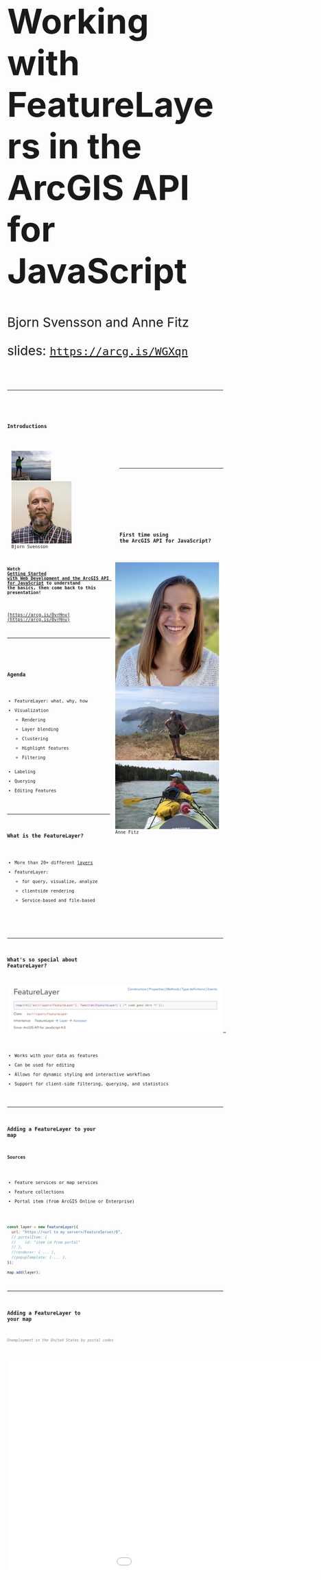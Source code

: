 <!-- .slide: data-background="../reveal.js/img/bg-1.png" -->
<!-- .slide: class="title" -->
</br></br>
<h1 style="text-align: left; font-size: 80px;">Working with FeatureLayers in the ArcGIS API for JavaScript</h1>
<p style="text-align: left; font-size: 30px;">Bjorn Svensson and Anne Fitz</p>
<p style="text-align: left; font-size: 30px;">slides: <a href="https://arcg.is/WGXqn"><code>https://arcg.is/WGXqn<code></a></p>

----
<!-- .slide: data-background="../reveal.js/img/bg-4.png" -->
### Introductions

<div style="width:48%; float:left; padding: 10px;">
<img src="Images/intro/bjorn2.png" style="width:38%"></img>
<img src="Images/intro/Bjorn_Svensson1.jpg" style="width:58%"></img>
Bjorn Svensson
</div>
<div style="width:48%; float:right; border-left: 2px solid white; padding: 10px;">
<img src="Images/intro/anne.png" style="float:left"></img>
<img src="Images/intro/anne2.png" style="margin-bottom:0px;"></img>
<img src="Images/intro/anne3.png" style="margin-top:0px;"></img>
Anne Fitz
</div>

----
<!-- .slide: data-background="../reveal.js/img/bg-3.png" -->
</br></br></br>

### First time using the ArcGIS API for JavaScript?

#### Watch [Getting Started with Web Development and the ArcGIS API for JavaScript](https://www.youtube.com/watch?v=zQTkkFUhzLI) to understand the basics, then come back to this presentation!

[https://arcg.is/0vrHnv](https://arcg.is/0vrHnv)

----
<!-- .slide: data-background="../reveal.js/img/bg-3.png" -->
### Agenda

- FeatureLayer: what, why, how
- Visualization
  - Rendering
  - Layer blending
  - Clustering
  - Highlight features
  - Filtering
- Labeling
- Querying
- Editing Features

----

### What is the FeatureLayer?

* More than 20+ different [layers](https://developers.arcgis.com/javascript/latest/api-reference/esri-layers-Layer.html)
* FeatureLayer:
  * for query, visualize, analyze
  * clientside rendering
  * Service-based and file-based
  <!--* By service type: MapServer, ImageServer, FeatureServer, StreamServer-->

----

### What's so special about FeatureLayer?

[![FeatureLayer](Images/featurelayer.png)
](https://developers.arcgis.com/javascript/latest/api-reference/esri-layers-FeatureLayer.html)

- Works with your data as features
- Can be used for editing
- Allows for dynamic styling and interactive workflows
- Support for client-side filtering, querying, and statistics

----

### Adding a FeatureLayer to your map

**Sources**

- Feature services or map services
- Feature collections
- Portal item (from ArcGIS Online or Enterprise)

```js
const layer = new FeatureLayer({
  url: "https://<url to my server>/FeatureServer/0",
  // portalItem: {
  //    id: "item id from portal"
  // },
  //renderer: { ... },
  //popupTemplate: { ... },
});

map.add(layer);
```

----

### Adding a FeatureLayer to your map

<p style="font-size:smaller;color:gray;font-style:italic">Unemployment in the United States by postal codes</p>

<iframe width="1200" height="500" frameborder="0" scrolling="no" marginheight="0" marginwidth="0"
    src="Demos/part1-intro/add-featurelayer.html"/>

----

### Adding a FeatureLayer to your map: definitionExpression

Limit the data retrieved from the feature service

```js
layer.definitionExpression = "STATE_NAME='California'";
```

<a href="Demos/part1-intro/add-featurelayer-california.html" target="_blank"><img src="Images/demo/d1-definition-expression.png"></img></a>

----

<h3 style="margin-top:-35px"> Visualization: Rendering</h3>

<p style="margin:0">A renderer defines how the FeatureLayer is drawn.</p>

|[SimpleRenderer](https://developers.arcgis.com/javascript/latest/api-reference/esri-renderers-SimpleRenderer.html)| [ClassBreaksRenderer](https://developers.arcgis.com/javascript/latest/api-reference/esri-renderers-ClassBreaksRenderer.html)| [UniqueValueRenderer](https://developers.arcgis.com/javascript/latest/api-reference/esri-renderers-UniqueValueRenderer.html) |
|----------|----------|----------|
| [![SimpleRenderer](Images/simple-renderer.png)](https://developers.arcgis.com/javascript/latest/sample-code/visualization-location-simple/index.html) | [![ClassBreaksRenderer](Images/classbreaks-renderer.png)](https://developers.arcgis.com/javascript/latest/sample-code/visualization-classbreaks/index.html) | [![UniqueValueRenderer](Images/uniquevalue-renderer.png)](https://developers.arcgis.com/javascript/latest/sample-code/visualization-location-types/index.html) |

| [HeatmapRenderer](https://developers.arcgis.com/javascript/latest/api-reference/esri-renderers-HeatmapRenderer.html) | [DotDensityRenderer](https://developers.arcgis.com/javascript/latest/api-reference/esri-renderers-DotDensityRenderer.html) | [DictionaryRenderer](https://developers.arcgis.com/javascript/latest/api-reference/esri-renderers-DictionaryRenderer.html) |
|----------|----------|----------|
| [![HeatmapRenderer](Images/heatmap-renderer.png)](https://developers.arcgis.com/javascript/latest/sample-code/visualization-heatmap-scale/index.html) | [![DotDensityRenderer](Images/dotdensity-renderer.png)](https://developers.arcgis.com/javascript/latest/sample-code/visualization-dot-density/index.html) | [![DictionaryRenderer](Images/dictionary-renderer.png)](https://developers.arcgis.com/javascript/latest/sample-code/visualization-dictionary/index.html) |

----

### Visualization: SimpleRenderer Demo

Visualize streets with [SimpleLineSymbol](https://developers.arcgis.com/javascript/latest/api-reference/esri-symbols-SimpleLineSymbol.html)

<a href="Demos/part2-visualization/simplerenderer.html" target="_blank"><img src="Images/demo/d2-simplerenderer.png" style="float:left;margin-top:0"></img>

```js
const streets = new FeatureLayer({
  portalItem: {
    id: "fad8da699eb1439ea9e20a8b97cffa7f"
  },
  renderer: {
    type: "simple",
    symbol: {
      // autocasts as SimpleLineSymbol
      type: "simple-line",
      size: 1,
      color: "black"
    }
  }
});
```
</a>

----

### Visualization: UniqueValueRenderer Demo

Visualize one-way streets with [CIMSymbols](https://developers.arcgis.com/javascript/latest/api-reference/esri-symbols-CIMSymbol.html)

<a href="Demos/part2-visualization/cim-uniquevaluerenderer.html" target="_blank"><img src="Images/demo/d2-cim.png" style="float:left;margin-top:0"></img>

```js
const streets = new FeatureLayer({
  portalItem: {
    id: "fad8da699eb1439ea9e20a8b97cffa7f"
  },
  renderer: {
    type: "unique-value",
    field: "oneway",
    defaultSymbol: {
      type: "simple-line"
    },
    uniqueValueInfos: [{
      value: "yes",
      symbol: { // CIMSymbol
        type: "cim",
        data: { ... }
      }
    }]
  }
});
```
</a>

----

### Visualization: Visual Variables

<div style="width:35%; float:left">
**[Visual variables](https://developers.arcgis.com/javascript/latest/api-reference/esri-renderers-SimpleRenderer.html#visualVariables)**: used to create data-driven thematic visualizations
<ul>
 <li>size</li>
 <li>color</li>
 <li>opacity</li>
 <li>rotation</li>
</ul>
</div>
<div style="width:65%; float:right;">
<a href="Demos/part2-visualization/visualvariables.html" target="_blank"><img src="Images/demo/d2-vvs.png"></img></a>
</div>

----

### Visualization: Smart Mapping

[Smart Mapping APIs](https://developers.arcgis.com/javascript/latest/guide/visualization-overview/#smart-mapping-apis): generate renderers with "smart" default symbols based on the summary statistics of the dataset and the basemap

<a href="https://developers.arcgis.com/javascript/latest/sample-code/sandbox/index.html?sample=visualization-sm-classbreaks" target="_blank"><img src="Images/smartmapping.png"></img></a>

----

### Visualization: Layer blending

`featureLayer.blendMode`: a method of blending layers together to create interesting effects or produce a seemingly new layer

<a href="Demos/part2-visualization/layerblend.html" target="_blank"><img src="Images/layer-blendmode.png"></img></a>

----

### Visualization: Clustering

**Clustering:** a method of reducing points by grouping them into clusters based on their spatial proximity to one another.

<a href="https://developers.arcgis.com/javascript/latest/sample-code/featurereduction-cluster/index.html" target="_blank"><img src="Images/clustering-horizontal.png" style="margin: 10px;"></img></a>

----

### Visualization: Highlight
<a href="https://developers.arcgis.com/javascript/latest/sample-code/sandbox/index.html?sample=highlight-scenelayer" target="_blank"><img src="Images/highlight.png" style="float:right"></img></a>

<div style="width: 50%;">
  <ul>
    <li>Highlight features on the LayerView</li>
    <li>Maintain a handle to the current highlight</li>
    <li>Highlight options: color, opacity, halo</li>
  </ul>
</div>
</br>

 ```js
if (highlight){
  highlight.remove();
}
highlight = layerView.highlight(result.features);
```


----

### Visualization: Filtering

- Define the filter criteria
- Define the style for filtered features
- Apply the filter to the LayerView

<a href="Demos/part2-visualization/filter.html" target="_blank"><img src="Images/demo/d2-filtering.png"></img></a>

----

### Labeling

<!--Label features to show relevant information at a glance.-->

<!--[Guide topic](https://developers.arcgis.com/javascript/latest/guide/labeling/index.html)-->

* FeatureLayer has [labelingInfo](https://developers.arcgis.com/javascript/latest/api-reference/esri-layers-FeatureLayer.html#labelingInfo) and [labelsVisible](https://developers.arcgis.com/javascript/latest/api-reference/esri-layers-FeatureLayer.html#labelsVisible) properties
  * labelingInfo is an array of [LabelClass](https://https://developers.arcgis.com/javascript/latest/api-reference/esri-layers-support-LabelClass.html)
    * with labelExpressionInfo, labelPlacement, and symbol properties
    * where symbol is [TextSymbol](https://developers.arcgis.com/javascript/latest/api-reference/esri-symbols-TextSymbol.html) or [LabelSymbol3D](https://developers.arcgis.com/javascript/latest/api-reference/esri-symbols-LabelSymbol3D.html)

* or a PortalItem with labels defined

<!--
  Click above API Reference, then on to samples.
  The labelingInfo property is specified as an array of LabelClass objects, which contains the labelExpressionInfo, labelPlacement, and TextSymbol.
  The TextSymbol class supports altering the color, font, halo, and other properties of the label graphic. Labeling is supported for Points, Polylines, and Polygons.

  font set
-->

----

### Labeling demos

----

### Querying

- Attribute queries
  - select only features passing a WHERE SQL clause
- Spatial queries
  - select only features passing a spatial filter
- Statistic queries
  - returns statistics about the selected features

----

### Server-side querying

Bring features from your data into the web browser.

<a href="Demos/part4-querying/serverside.html" target="_blank"><img src="Images/query.png" style="float:left; margin-right: 20px;"></img></a>

[Query features](https://developers.arcgis.com/javascript/latest/sample-code/sandbox/index.html?sample=featurelayer-query-basic)

```js
featureLayer.queryFeatures({
    geometry: point
}).then(function(featureSet){
    // do something with the results
});
```

[Query attachments](https://developers.arcgis.com/javascript/latest/sample-code/sandbox/index.html?sample=query-attachments)

```js
featureLayer.queryAttachments()
```

[Query related features](https://developers.arcgis.com/javascript/latest/sample-code/sandbox/index.html?sample=query-related-features)

```js
featureLayer.queryRelatedFeatures()
```

----

### Client-side querying

Query data already in the web browser.
`featureLayerView.queryFeatures()`

- Really fast
- Avoids round-trips to the server
- Only works with available features
- Make sure you have all the attributes you need

<a href="Demos/part4-querying/clientside-hover.html" target="_blank">Demo</a>

----

### Querying statistics

<a href="https://developers.arcgis.com/javascript/latest/sample-code/sandbox/index.html?sample=featurelayerview-query-geometry" target="_blank"><img src="Images/demo/d4-query-stats.png"></img></a>

----

### Editing

Updating features directly from the web browser.

How do I know if I can edit features?

- Rest supported operations
- ArcGIS Online/Portal settings
- ArcGIS Server manager
- FeatureLayer.capabilities

----

### Editing

- FeatureLayer.applyEdits()
- Editor widget
- FeatureTable widget

----

### Editing demos

----

### 2020 DevSummit Technical Sessions

![DevSummit sessions blog](Images/devsummit-blog.png)

28 videos focused on developing with the JS API!
<a href="https://esriurl.com/ds2020jsblog"><code>https://esriurl.com/ds2020jsblog<code></a>

----
<!-- .slide: data-background="../reveal.js/img/bg-5.png" -->